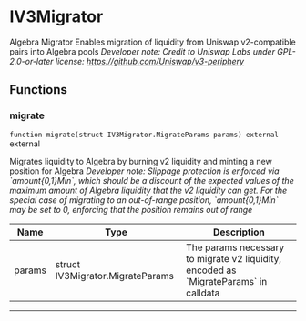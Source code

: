 

# IV3Migrator


Algebra Migrator
Enables migration of liquidity from Uniswap v2-compatible pairs into Algebra pools
*Developer note: Credit to Uniswap Labs under GPL-2.0-or-later license:
https://github.com/Uniswap/v3-periphery*




## Functions
### migrate


`function migrate(struct IV3Migrator.MigrateParams params) external`  external

Migrates liquidity to Algebra by burning v2 liquidity and minting a new position for Algebra
*Developer note: Slippage protection is enforced via &#x60;amount{0,1}Min&#x60;, which should be a discount of the expected values of
the maximum amount of Algebra liquidity that the v2 liquidity can get. For the special case of migrating to an
out-of-range position, &#x60;amount{0,1}Min&#x60; may be set to 0, enforcing that the position remains out of range*



| Name | Type | Description |
| ---- | ---- | ----------- |
| params | struct IV3Migrator.MigrateParams | The params necessary to migrate v2 liquidity, encoded as &#x60;MigrateParams&#x60; in calldata |






---

